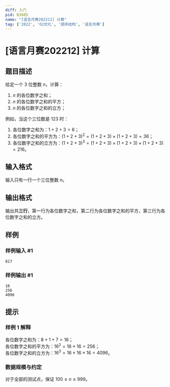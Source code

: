 ```yaml
---
diff: 入门
pid: B3685
name: "[语言月赛202212] 计算"
tag: ['2022', 'O2优化', '顺序结构', '语言月赛']
---
```

# [语言月赛202212] 计算
## 题目描述

给定一个 $3$ 位整数 $n$，计算：
1. $n$ 的各位数字之和；
2. $n$ 的各位数字之和的平方；
3. $n$ 的各位数字之和的立方；

例如，当这个三位数是 $123$ 时：

1. 各位数字之和为：$1+2+3=6$；
2. 各位数字之和的平方为：$(1+2+3)^2=(1+2+3)\times (1+2+3)=36$；
3. 各位数字之和的立方为：$(1+2+3)^3=(1+2+3)\times (1+2+3)\times (1+2+3)=216$。
## 输入格式

输入只有一行一个三位整数 $n$。
## 输出格式

输出共**三行**，第一行为各位数字之和，第二行为各位数字之和的平方，第三行为各位数字之和的立方。
## 样例

### 样例输入 #1
```
817
```
### 样例输出 #1
```
16
256
4096

```
## 提示

### 样例 1 解释

各位数字之和为：$8+1+7=16$；  
各位数字之和的平方为：$16^2=16\times 16 = 256$；   
各位数字之和的立方为：$16^3 =16\times 16\times 16 = 4096$。

### 数据规模与约定

对于全部的测试点，保证 $100 \leq n \leq 999$。
